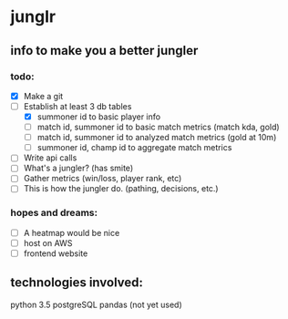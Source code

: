 # junglr
## info to make you a better jungler

### todo:
- [x] Make a git
- [ ] Establish at least 3 db tables
    - [x] summoner id to basic player info
    - [ ] match id, summoner id to basic match metrics (match kda, gold)
    - [ ] match id, summoner id to analyzed match metrics (gold at 10m)
    - [ ] summoner id, champ id to aggregate match metrics
- [ ] Write api calls
- [ ] What's a jungler? (has smite)
- [ ] Gather metrics (win/loss, player rank, etc)
- [ ] This is how the jungler do. (pathing, decisions, etc.)

### hopes and dreams:
- [ ] A heatmap would be nice
- [ ] host on AWS
- [ ] frontend website

## technologies involved:
python 3.5
postgreSQL
pandas (not yet used)

